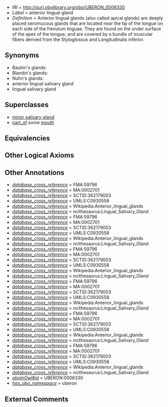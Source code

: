  * *IRI* = http://purl.obolibrary.org/obo/UBERON_0006330
 * *Label* = anterior lingual gland
 * *Definition* = Anterior lingual glands (also called apical glands) are deeply placed seromucous glands that are located near the tip of the tongue on each side of the frenulum linguae. They are found on the under surface of the apex of the tongue, and are covered by a bundle of muscular fibers derived from the Styloglossus and Longitudinalis inferior.

## Synonyms

 * Bauhin's glands:
 * Blandin's glands:
 * Nuhn's glands:
 * anterior lingual salivary gland
 * lingual salivary gland

## Superclasses

 * [minor salivary gland](../../UBERON/30/UBERON_0001830.md)
 * [part_of](../../BFO/50/BFO_0000050.md) some [mouth](../../UBERON/65/UBERON_0000165.md)

## Equivalencies


## Other Logical Axioms


## Other Annotations

 * *[database_cross_reference](../../ef/oboInOwl#hasDbXref.md)* = FMA:59796
 * *[database_cross_reference](../../ef/oboInOwl#hasDbXref.md)* = MA:0002701
 * *[database_cross_reference](../../ef/oboInOwl#hasDbXref.md)* = SCTID:362179003
 * *[database_cross_reference](../../ef/oboInOwl#hasDbXref.md)* = UMLS:C0930558
 * *[database_cross_reference](../../ef/oboInOwl#hasDbXref.md)* = Wikipedia:Anterior_lingual_glands
 * *[database_cross_reference](../../ef/oboInOwl#hasDbXref.md)* = ncithesaurus:Lingual_Salivary_Gland
 * *[database_cross_reference](../../ef/oboInOwl#hasDbXref.md)* = FMA:59796
 * *[database_cross_reference](../../ef/oboInOwl#hasDbXref.md)* = MA:0002701
 * *[database_cross_reference](../../ef/oboInOwl#hasDbXref.md)* = SCTID:362179003
 * *[database_cross_reference](../../ef/oboInOwl#hasDbXref.md)* = UMLS:C0930558
 * *[database_cross_reference](../../ef/oboInOwl#hasDbXref.md)* = Wikipedia:Anterior_lingual_glands
 * *[database_cross_reference](../../ef/oboInOwl#hasDbXref.md)* = ncithesaurus:Lingual_Salivary_Gland
 * *[database_cross_reference](../../ef/oboInOwl#hasDbXref.md)* = FMA:59796
 * *[database_cross_reference](../../ef/oboInOwl#hasDbXref.md)* = MA:0002701
 * *[database_cross_reference](../../ef/oboInOwl#hasDbXref.md)* = SCTID:362179003
 * *[database_cross_reference](../../ef/oboInOwl#hasDbXref.md)* = UMLS:C0930558
 * *[database_cross_reference](../../ef/oboInOwl#hasDbXref.md)* = Wikipedia:Anterior_lingual_glands
 * *[database_cross_reference](../../ef/oboInOwl#hasDbXref.md)* = ncithesaurus:Lingual_Salivary_Gland
 * *[database_cross_reference](../../ef/oboInOwl#hasDbXref.md)* = FMA:59796
 * *[database_cross_reference](../../ef/oboInOwl#hasDbXref.md)* = MA:0002701
 * *[database_cross_reference](../../ef/oboInOwl#hasDbXref.md)* = SCTID:362179003
 * *[database_cross_reference](../../ef/oboInOwl#hasDbXref.md)* = UMLS:C0930558
 * *[database_cross_reference](../../ef/oboInOwl#hasDbXref.md)* = Wikipedia:Anterior_lingual_glands
 * *[database_cross_reference](../../ef/oboInOwl#hasDbXref.md)* = ncithesaurus:Lingual_Salivary_Gland
 * *[database_cross_reference](../../ef/oboInOwl#hasDbXref.md)* = FMA:59796
 * *[database_cross_reference](../../ef/oboInOwl#hasDbXref.md)* = MA:0002701
 * *[database_cross_reference](../../ef/oboInOwl#hasDbXref.md)* = SCTID:362179003
 * *[database_cross_reference](../../ef/oboInOwl#hasDbXref.md)* = UMLS:C0930558
 * *[database_cross_reference](../../ef/oboInOwl#hasDbXref.md)* = Wikipedia:Anterior_lingual_glands
 * *[database_cross_reference](../../ef/oboInOwl#hasDbXref.md)* = ncithesaurus:Lingual_Salivary_Gland
 * *[database_cross_reference](../../ef/oboInOwl#hasDbXref.md)* = FMA:59796
 * *[database_cross_reference](../../ef/oboInOwl#hasDbXref.md)* = MA:0002701
 * *[database_cross_reference](../../ef/oboInOwl#hasDbXref.md)* = SCTID:362179003
 * *[database_cross_reference](../../ef/oboInOwl#hasDbXref.md)* = UMLS:C0930558
 * *[database_cross_reference](../../ef/oboInOwl#hasDbXref.md)* = Wikipedia:Anterior_lingual_glands
 * *[database_cross_reference](../../ef/oboInOwl#hasDbXref.md)* = ncithesaurus:Lingual_Salivary_Gland
 * *[oboInOwl#id](../../id/oboInOwl#id.md)* = UBERON:0006330
 * *[has_obo_namespace](../../ce/oboInOwl#hasOBONamespace.md)* = uberon

## External Comments

